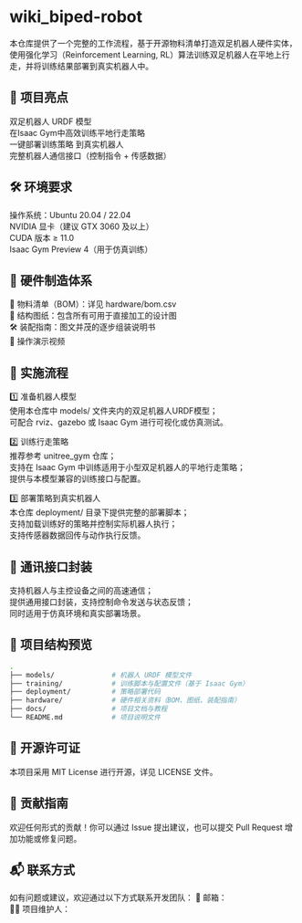 # wiki_biped-robot

本仓库提供了一个完整的工作流程，基于开源物料清单打造双足机器人硬件实体，使用强化学习（Reinforcement Learning, RL）算法训练双足机器人在平地上行走，并将训练结果部署到真实机器人中。

## 📌 项目亮点
双足机器人 URDF 模型  
在Isaac Gym中高效训练平地行走策略  
一键部署训练策略 到真实机器人  
完整机器人通信接口（控制指令 + 传感数据）

## 🛠️ 环境要求
操作系统：Ubuntu 20.04 / 22.04  
NVIDIA 显卡（建议 GTX 3060 及以上）  
CUDA 版本 ≥ 11.0  
Isaac Gym Preview 4（用于仿真训练）  

## 🔧 硬件制造体系
📄 物料清单（BOM）：详见 hardware/bom.csv  
🧩 结构图纸：包含所有可用于直接加工的设计图  
🛠️ 装配指南：图文并茂的逐步组装说明书  
🎥 操作演示视频  

## 🚀 实施流程
1️⃣ 准备机器人模型  
使用本仓库中 models/ 文件夹内的双足机器人URDF模型；  
可配合 rviz、gazebo 或 Isaac Gym 进行可视化或仿真测试。  

2️⃣ 训练行走策略  
推荐参考 unitree_gym 仓库；  
支持在 Isaac Gym 中训练适用于小型双足机器人的平地行走策略；  
提供与本模型兼容的训练接口与配置。  

3️⃣ 部署策略到真实机器人  
本仓库 deployment/ 目录下提供完整的部署脚本；  
支持加载训练好的策略并控制实际机器人执行；  
支持传感器数据回传与动作执行反馈。  

## 📡 通讯接口封装
支持机器人与主控设备之间的高速通信；  
提供通用接口封装，支持控制命令发送与状态反馈；  
同时适用于仿真环境和真实部署场景。  

## 📁 项目结构预览

```bash
.
├── models/              # 机器人 URDF 模型文件
├── training/            # 训练脚本与配置文件（基于 Isaac Gym）
├── deployment/          # 策略部署代码
├── hardware/            # 硬件相关资料（BOM、图纸、装配指南）
├── docs/                # 项目文档与教程
└── README.md            # 项目说明文件
```

## 📄 开源许可证
本项目采用 MIT License 进行开源，详见 LICENSE 文件。

## 🤝 贡献指南
欢迎任何形式的贡献！你可以通过 Issue 提出建议，也可以提交 Pull Request 增加功能或修复问题。

## 📬 联系方式
如有问题或建议，欢迎通过以下方式联系开发团队：
📧 邮箱：  
🧑‍💻 项目维护人：
